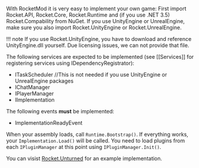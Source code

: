 With RocketMod it is very easy to implement your own game:
First import Rocket.API, Rocket.Core, Rocket.Runtime and (if you use .NET 3.5) Rocket.Compability from NuGet.
If you use UnityEngine or UnrealEngine, make sure you also import Rocket.UnityEngine or Rocket.UnrealEngine.

!!! note If you use Rocket.UnityEngine, you have to download and reference UnityEngine.dll yourself. Due licensing issues, we can not provide that file.

The following services are expected to be implemented (see [[Services]] for registering services using IDependencyRegistrator):
* ITaskScheduler //This is not needed if you use UnityEngine or UnrealEngine packages
* IChatManager
* IPlayerManager
* IImplementation

The following events **must** be implemented:
* ImplementationReadyEvent

When your assembly loads, call `Runtime.Bootstrap()`. If everything works, your `Implementation.Load()` will be called.
You need to load plugins from each `IPluginManager` at this point using `IPluginManager.Init()`.

You can visist [Rocket.Unturned](https://github.com/RocketMod/Rocket.Unturned) for an example implementation.
